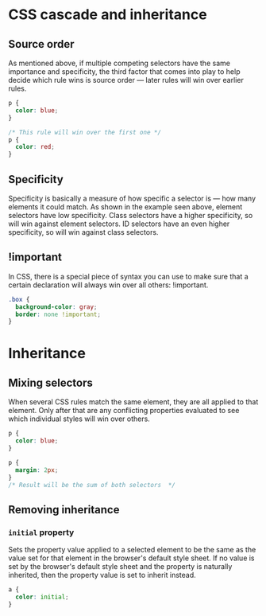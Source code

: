# CSS cascade and inheritance

## Source order
As mentioned above, if multiple competing selectors have the same importance and specificity, the third factor that comes into play to help decide which rule wins is source order — later rules will win over earlier rules.

```css
p {
  color: blue;
}

/* This rule will win over the first one */
p {
  color: red;
}
```

## Specificity
Specificity is basically a measure of how specific a selector is — how many elements it could match. As shown in the example seen above, element selectors have low specificity. Class selectors have a higher specificity, so will win against element selectors. ID selectors have an even higher specificity, so will win against class selectors. 

## !important
In CSS, there is a special piece of syntax you can use to make sure that a certain declaration will always win over all others: !important.

```css
.box {
  background-color: gray;
  border: none !important;
}
```

# Inheritance

## Mixing selectors
When several CSS rules match the same element, they are all applied to that element. Only after that are any conflicting properties evaluated to see which individual styles will win over others.

```css
p {
  color: blue;
}

p {
  margin: 2px;
}
/* Result will be the sum of both selectors  */
```

## Removing inheritance

### `initial` property
Sets the property value applied to a selected element to be the same as the value set for that element in the browser's default style sheet. If no value is set by the browser's default style sheet and the property is naturally inherited, then the property value is set to inherit instead.

```css
a {
  color: initial;
}
```